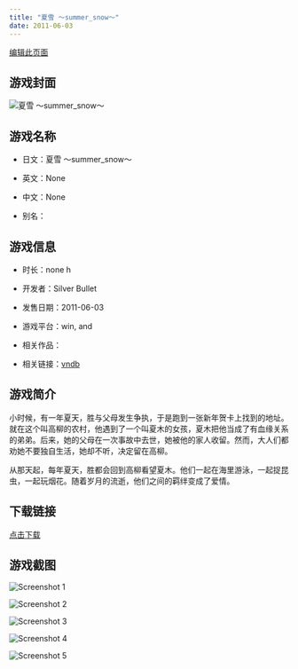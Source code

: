 ```yaml
---
title: "夏雪 ～summer_snow～"
date: 2011-06-03
---
```

[编辑此页面](https://github.com/ACG-3/ADV3-source/blob/main/source/_posts/%E5%A4%8F%E9%9B%AA%20%EF%BD%9Esummer_snow%EF%BD%9E.md)

## 游戏封面

![夏雪 ～summer_snow～](https%3A//pan.timero.xyz/onedrive/img_lib_001/%E5%A4%8F%E9%9B%AA%20%EF%BD%9Esummer_snow%EF%BD%9E_cover.avif)


## 游戏名称

- 日文：夏雪 ～summer_snow～
- 英文：None
- 中文：None

- 别名：


## 游戏信息

- 时长：none h
- 开发者：Silver Bullet
- 发售日期：2011-06-03
- 游戏平台：win, and
- 相关作品：

- 相关链接：[vndb](https://vndb.org/v6716)


## 游戏简介

小时候，有一年夏天，胜与父母发生争执，于是跑到一张新年贺卡上找到的地址。就在这个叫高柳的农村，他遇到了一个叫夏木的女孩，夏木把他当成了有血缘关系的弟弟。后来，她的父母在一次事故中去世，她被他的家人收留。然而，大人们都劝她不要独自生活，她却不听，决定留在高柳。

从那天起，每年夏天，胜都会回到高柳看望夏木。他们一起在海里游泳，一起捉昆虫，一起玩烟花。随着岁月的流逝，他们之间的羁绊变成了爱情。




## 下载链接

[点击下载](https://pan.timero.xyz/onedrive/adv_lib_001/%E5%A4%8F%E9%9B%AA%20%EF%BD%9Esummer_snow%EF%BD%9E)


## 游戏截图


![Screenshot 1](https%3A//pan.timero.xyz/onedrive/img_lib_001/%E5%A4%8F%E9%9B%AA%20%EF%BD%9Esummer_snow%EF%BD%9E_Screenshot_1.avif)

![Screenshot 2](https%3A//pan.timero.xyz/onedrive/img_lib_001/%E5%A4%8F%E9%9B%AA%20%EF%BD%9Esummer_snow%EF%BD%9E_Screenshot_2.avif)

![Screenshot 3](https%3A//pan.timero.xyz/onedrive/img_lib_001/%E5%A4%8F%E9%9B%AA%20%EF%BD%9Esummer_snow%EF%BD%9E_Screenshot_3.avif)

![Screenshot 4](https%3A//pan.timero.xyz/onedrive/img_lib_001/%E5%A4%8F%E9%9B%AA%20%EF%BD%9Esummer_snow%EF%BD%9E_Screenshot_4.avif)

![Screenshot 5](https%3A//pan.timero.xyz/onedrive/img_lib_001/%E5%A4%8F%E9%9B%AA%20%EF%BD%9Esummer_snow%EF%BD%9E_Screenshot_5.avif)

